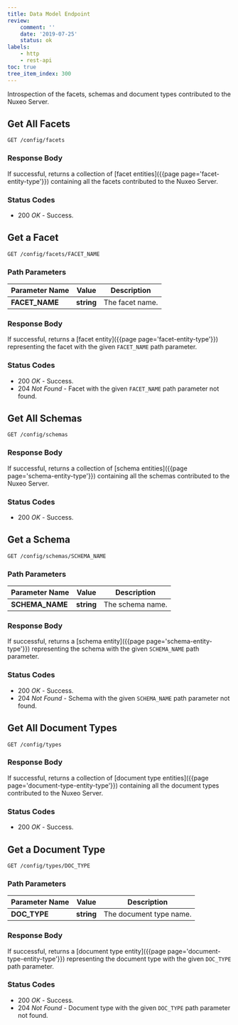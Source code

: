 ```yaml
---
title: Data Model Endpoint
review:
    comment: ''
    date: '2019-07-25'
    status: ok
labels:
    - http
    - rest-api
toc: true
tree_item_index: 300
---
```


Introspection of the facets, schemas and document types contributed to the Nuxeo Server.

## Get All Facets

```
GET /config/facets
```

### Response Body

If successful, returns a collection of [facet entities]({{page page='facet-entity-type'}}) containing all the facets contributed to the Nuxeo Server.

### Status Codes

- 200 *OK* - Success.

## Get a Facet

```
GET /config/facets/FACET_NAME
```

### Path Parameters

| Parameter Name | Value      | Description     |
| -------------- | ---------- | --------------- |
| **FACET_NAME** | **string** | The facet name. |

### Response Body

If successful, returns a [facet entity]({{page page='facet-entity-type'}}) representing the facet with the given `FACET_NAME` path parameter.

### Status Codes

- 200 *OK* - Success.
- 204 *Not Found* - Facet with the given `FACET_NAME` path parameter not found.

## Get All Schemas

```
GET /config/schemas
```

### Response Body

If successful, returns a collection of [schema entities]({{page page='schema-entity-type'}}) containing all the schemas contributed to the Nuxeo Server.

### Status Codes

- 200 *OK* - Success.

## Get a Schema

```
GET /config/schemas/SCHEMA_NAME
```

### Path Parameters

| Parameter Name  | Value      | Description      |
| --------------- | ---------- | ---------------- |
| **SCHEMA_NAME** | **string** | The schema name. |

### Response Body

If successful, returns a [schema entity]({{page page='schema-entity-type'}}) representing the schema with the given `SCHEMA_NAME` path parameter.

### Status Codes

- 200 *OK* - Success.
- 204 *Not Found* - Schema with the given `SCHEMA_NAME` path parameter not found.

## Get All Document Types

```
GET /config/types
```

### Response Body

If successful, returns a collection of [document type entities]({{page page='document-type-entity-type'}}) containing all the document types contributed to the Nuxeo Server.
<!--
// TODO: also returns schemas
-->
### Status Codes

- 200 *OK* - Success.

## Get a Document Type

```
GET /config/types/DOC_TYPE
```

### Path Parameters

| Parameter Name | Value      | Description             |
| -------------- | ---------- | ----------------------- |
| **DOC_TYPE**   | **string** | The document type name. |

### Response Body

If successful, returns a [document type entity]({{page page='document-type-entity-type'}}) representing the document type with the given `DOC_TYPE` path parameter.

### Status Codes

- 200 *OK* - Success.
- 204 *Not Found* - Document type with the given `DOC_TYPE` path parameter not found.
